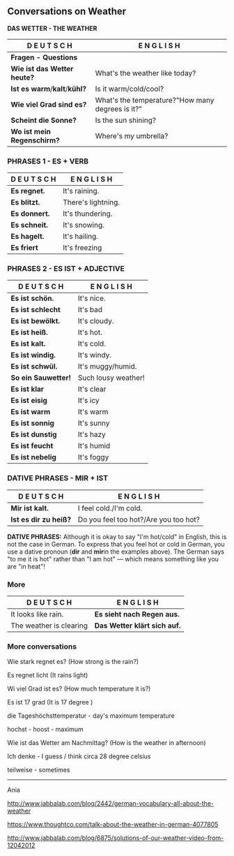 ## Conversations on Weather

**DAS WETTER - THE WEATHER**

| D E U T S C H                      | E N G L I S H                            |
| ---------------------------------- | ---------------------------------------- |
| **Fragen - Questions**             |                                          |
| **Wie ist das Wetter heute?**      | What's the weather like today?           |
| **Ist es warm**/**kalt**/**kühl?** | Is it warm/cold/cool?                    |
| **Wie viel Grad sind es?**         | What's the temperature?"How many degrees is it?" |
| **Scheint die Sonne?**             | Is the sun shining?                      |
| **Wo ist mein Regenschirm?**       | Where's my umbrella?                     |



### PHRASES 1 - ES + VERB

| D E U T S C H   | E N G L I S H      |
| --------------- | ------------------ |
| **Es regnet.**  | It's raining.      |
| **Es blitzt.**  | There's lightning. |
| **Es donnert.** | It's thundering.   |
| **Es schneit.** | It's snowing.      |
| **Es hagelt.**  | It's hailing.      |
| **Es friert**   | It's freezing      |



### PHRASES 2 - ES IST + ADJECTIVE

| D E U T S C H         | E N G L I S H       |
| --------------------- | ------------------- |
| **Es ist schön.**     | It's nice.          |
| **Es ist schlecht**   | It's bad            |
| **Es ist bewölkt.**   | It's cloudy.        |
| **Es ist heiß.**      | It's hot.           |
| **Es ist kalt.**      | It's cold.          |
| **Es ist windig.**    | It's windy.         |
| **Es ist schwül.**    | It's muggy/humid.   |
| **So ein Sauwetter!** | Such lousy weather! |
| **Es ist klar**       | It's clear          |
| **Es ist eisig**      | It's icy            |
| **Es ist warm**       | It's warm           |
| **Es ist sonnig**     | It's sunny          |
| **Es ist dunstig**    | It's hazy           |
| **Es ist feucht**     | It's humid          |
| **Es ist nebelig**    | It's foggy          |



### DATIVE PHRASES - MIR + IST

| D E U T S C H           | E N G L I S H                         |
| ----------------------- | ------------------------------------- |
| **Mir ist kalt.**       | I feel cold./I'm cold.                |
| **Ist es dir zu heiß?** | Do you feel too hot?/Are you too hot? |

**DATIVE PHRASES:** Although it is okay to say "I'm hot/cold" in English, this is not the case in German. To express that you feel hot or cold in German, you use a dative pronoun (**dir** and **mir**in the examples above). The German says "to me it is hot" rather than "I am hot" — which means something like you are "in heat"! 

### More

| D E U T S C H           | E N G L I S H                  |
| ----------------------- | ------------------------------ |
| It looks like rain.     | **Es sieht nach Regen aus.**   |
| The weather is clearing | **Das Wetter klärt sich auf.** |

### More conversations

Wie stark regnet es? (How strong is the rain?)

Es regnet licht (It rains light)

Wi viel Grad ist es? (How much temperature it is?)

Es ist 17 grad (It is 17 degree )

die Tageshöchsttemperatur - day's maximum temperature

hochst - hoost - maximum

Wie ist das Wetter am Nachmittag? (How is the weather in afternoon)

Ich denke - I guess / think circa 28 degree celsius

teilweise - sometimes 

------





Ania

http://www.jabbalab.com/blog/2442/german-vocabulary-all-about-the-weather

https://www.thoughtco.com/talk-about-the-weather-in-german-4077805

http://www.jabbalab.com/blog/6875/solutions-of-our-weather-video-from-12042012